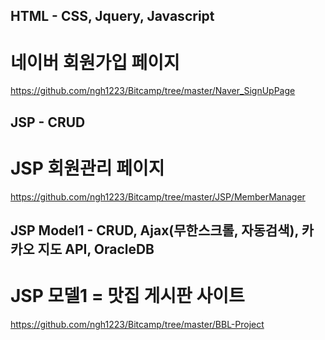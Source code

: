 ## HTML - CSS, Jquery, Javascript
# 네이버 회원가입 페이지
https://github.com/ngh1223/Bitcamp/tree/master/Naver_SignUpPage

## JSP - CRUD
# JSP 회원관리 페이지
https://github.com/ngh1223/Bitcamp/tree/master/JSP/MemberManager

## JSP Model1 - CRUD, Ajax(무한스크롤, 자동검색), 카카오 지도 API, OracleDB
# JSP 모델1 = 맛집 게시판 사이트
https://github.com/ngh1223/Bitcamp/tree/master/BBL-Project
